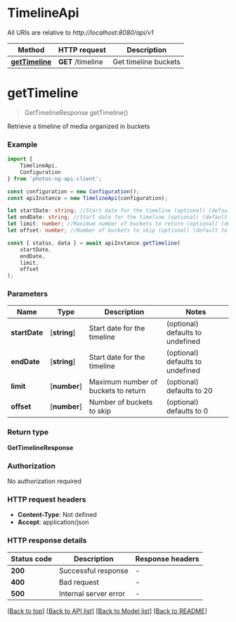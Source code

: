 # TimelineApi

All URIs are relative to *http://localhost:8080/api/v1*

|Method | HTTP request | Description|
|------------- | ------------- | -------------|
|[**getTimeline**](#gettimeline) | **GET** /timeline | Get timeline buckets|

# **getTimeline**
> GetTimelineResponse getTimeline()

Retrieve a timeline of media organized in buckets

### Example

```typescript
import {
    TimelineApi,
    Configuration
} from 'photos-ng-api-client';

const configuration = new Configuration();
const apiInstance = new TimelineApi(configuration);

let startDate: string; //Start date for the timeline (optional) (default to undefined)
let endDate: string; //Start date for the timeline (optional) (default to undefined)
let limit: number; //Maximum number of buckets to return (optional) (default to 20)
let offset: number; //Number of buckets to skip (optional) (default to 0)

const { status, data } = await apiInstance.getTimeline(
    startDate,
    endDate,
    limit,
    offset
);
```

### Parameters

|Name | Type | Description  | Notes|
|------------- | ------------- | ------------- | -------------|
| **startDate** | [**string**] | Start date for the timeline | (optional) defaults to undefined|
| **endDate** | [**string**] | Start date for the timeline | (optional) defaults to undefined|
| **limit** | [**number**] | Maximum number of buckets to return | (optional) defaults to 20|
| **offset** | [**number**] | Number of buckets to skip | (optional) defaults to 0|


### Return type

**GetTimelineResponse**

### Authorization

No authorization required

### HTTP request headers

 - **Content-Type**: Not defined
 - **Accept**: application/json


### HTTP response details
| Status code | Description | Response headers |
|-------------|-------------|------------------|
|**200** | Successful response |  -  |
|**400** | Bad request |  -  |
|**500** | Internal server error |  -  |

[[Back to top]](#) [[Back to API list]](../README.md#documentation-for-api-endpoints) [[Back to Model list]](../README.md#documentation-for-models) [[Back to README]](../README.md)

